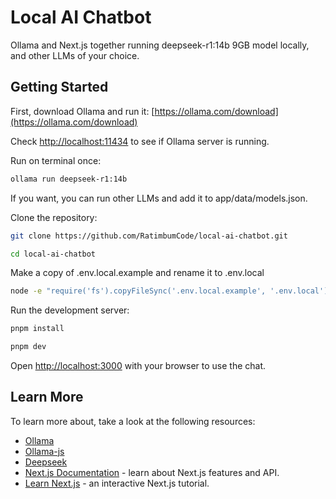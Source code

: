 # Local AI Chatbot

Ollama and Next.js together running deepseek-r1:14b 9GB model locally, and other LLMs of your choice.

## Getting Started

First, download Ollama and run it:
[https://ollama.com/download](https://ollama.com/download)

Check [http://localhost:11434](http://localhost:11434) to see if Ollama server is running.

Run on terminal once:

```bash
ollama run deepseek-r1:14b
```

If you want, you can run other LLMs and add it to app/data/models.json.

Clone the repository:

```bash
git clone https://github.com/RatimbumCode/local-ai-chatbot.git

cd local-ai-chatbot
```

Make a copy of .env.local.example and rename it to .env.local

```bash
node -e "require('fs').copyFileSync('.env.local.example', '.env.local')"
```

Run the development server:

```bash
pnpm install

pnpm dev
```

Open [http://localhost:3000](http://localhost:3000) with your browser to use the chat.

## Learn More

To learn more about, take a look at the following resources:

- [Ollama](https://github.com/ollama/ollama)
- [Ollama-js](https://github.com/ollama/ollama-js)
- [Deepseek](https://www.deepseek.com/)
- [Next.js Documentation](https://nextjs.org/docs) - learn about Next.js features and API.
- [Learn Next.js](https://nextjs.org/learn) - an interactive Next.js tutorial.
